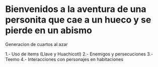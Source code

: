 # Bienvenidos a la aventura de una personita que cae a un hueco y se pierde en un abismo 

Generacion de cuartos al azar

1.- Uso de items (Llave y Huachicotl)
2.- Enemigos y persecuciones 
3.- Teemo
4.- Interacciones con personajes en habitaciones 
 

